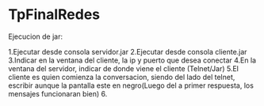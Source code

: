 # TpFinalRedes

Ejecucion de jar:
  
  1.Ejecutar desde consola servidor.jar
  2.Ejecutar desde consola cliente.jar
  3.Indicar en la ventana del cliente, la ip y puerto que desea conectar
  4.En la ventana del servidor, indicar de donde viene el cliente (Telnet/Jar)
  5.El cliente es quien comienza la conversacion, siendo del lado del telnet, escribir aunque la pantalla este en negro(Luego del a primer    respuesta, los mensajes funcionaran bien)
  6.
